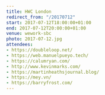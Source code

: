 ```yaml
---
title: HWC London
redirect_from: "/20170712"
start: 2017-07-12T18:00:00+01:00
end: 2017-07-12T20:00:00+01:00
venue: wework-sbc
photo: 2017-07-12.jpg
attendees:
- https://doubleloop.net/
- https://web.manuelpueyo.tech/
- https://calumryan.com/
- http://www.kevinmarks.com/
- https://martinheathsjournal.blog/
- https://mey.vn/
- https://barryfrost.com/
---
```

